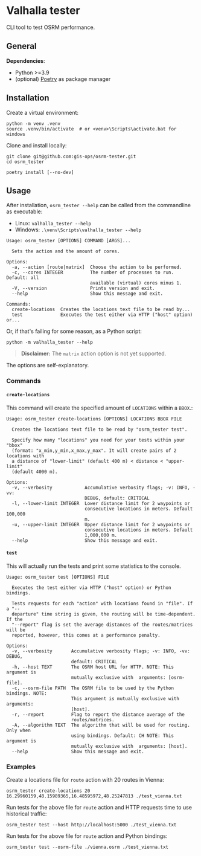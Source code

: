 # Valhalla tester

CLI tool to test OSRM performance.

## General

**Dependencies**:
- Python >=3.9
- (optional) [Poetry](https://github.com/sdispater/poetry#installation) as package manager

## Installation

Create a virtual environment:
```
python -m venv .venv
source .venv/bin/activate  # or <venv>\Scripts\activate.bat for windows
```

Clone and install locally:

```shell script
git clone git@github.com:gis-ops/osrm-tester.git
cd osrm_tester

poetry install [--no-dev]
```

## Usage

After installation, `osrm_tester --help` can be called from the commandline as executable:

- Linux: `valhalla_tester --help`
- Windows: `.\venv\Scripts\valhalla_tester --help`

```
Usage: osrm_tester [OPTIONS] COMMAND [ARGS]...

  Sets the action and the amount of cores.

Options:
  -a, --action [route|matrix]  Choose the action to be performed.
  -c, --cores INTEGER          The number of processes to run. Default: all
                               available (virtual) cores minus 1.
  -V, --version                Prints version and exit.
  --help                       Show this message and exit.

Commands:
  create-locations  Creates the locations text file to be read by...
  test              Executes the test either via HTTP ("host" option) or...
```

Or, if that's failing for some reason, as a Python script:

```shell script
python -m valhalla_tester --help
```

> **Disclaimer:**
The `matrix` action option is not yet supported.


The options are self-explanatory.

### Commands

#### `create-locations`

This command will create the specified amount of `LOCATIONS` within a `BBOX`.:

```
Usage: osrm_tester create-locations [OPTIONS] LOCATIONS BBOX FILE

  Creates the locations text file to be read by "osrm_tester test".

  Specify how many "locations" you need for your tests within your "bbox"
  (format: "x_min,y_min,x_max,y_max". It will create pairs of 2 locations with
  a distance of "lower-limit" (default 400 m) < distance < "upper-limit"
  (default 4000 m).

Options:
  -v, --verbosity            Accumulative verbosity flags; -v: INFO, -vv:
                             DEBUG, default: CRITICAL
  -l, --lower-limit INTEGER  Lower distance limit for 2 waypoints or
                             consecutive locations in meters. Default 100,000
                             m.
  -u, --upper-limit INTEGER  Upper distance limit for 2 waypoints or
                             consecutive locations in meters. Default
                             1,000,000 m.
  --help                     Show this message and exit.
```

#### `test`

This will actually run the tests and print some statistics to the console.

```
Usage: osrm_tester test [OPTIONS] FILE

  Executes the test either via HTTP ("host" option) or Python bindings.

  Tests requests for each "action" with locations found in "file". If a "--
  departure" time string is given, the routing will be time-dependent. If the
  "--report" flag is set the average distances of the routes/matrices will be
  reported, however, this comes at a performance penalty.

Options:
  -v, --verbosity       Accumulative verbosity flags; -v: INFO, -vv: DEBUG,
                        default: CRITICAL
  -h, --host TEXT       The OSRM host URL for HTTP. NOTE: This argument is
                        mutually exclusive with  arguments: [osrm-file].
  -c, --osrm-file PATH  The OSRM file to be used by the Python bindings. NOTE:
                        This argument is mutually exclusive with  arguments:
                        [host].
  -r, --report          Flag to report the distance average of the
                        routes/matrices.
  -A, --algorithm TEXT  The algorithm that will be used for routing. Only when
                        using bindings. Default: CH NOTE: This argument is
                        mutually exclusive with  arguments: [host].
  --help                Show this message and exit.
```

### Examples

Create a locations file for `route` action with 20 routes in Vienna:

```shell script
osrm_tester create-locations 20 16.29960159,48.15989365,16.48595972,48.25247813 ./test_vienna.txt
```

Run tests for the above file for `route` action and HTTP requests time to use historical traffic:

```shell script
osrm_tester test --host http://localhost:5000 ./test_vienna.txt
```

Run tests for the above file for `route` action and Python bindings:

```shell script
osrm_tester test --osrm-file ./vienna.osrm ./test_vienna.txt
```
